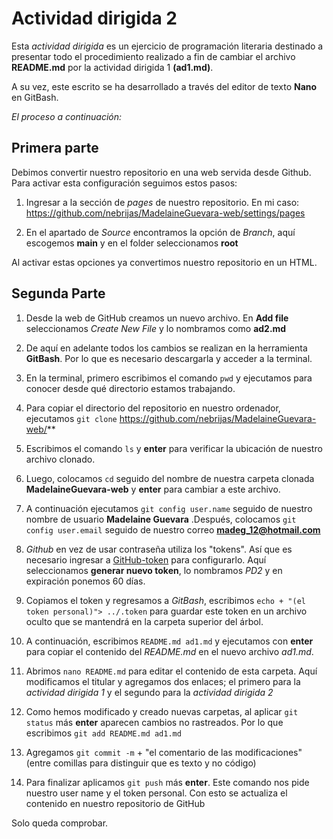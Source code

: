 
# Actividad dirigida 2

Esta *actividad dirigida* es un ejercicio de programación literaria destinado a presentar todo el
procedimiento realizado a fin de cambiar el archivo **README.md** por la actividad dirigida 1 **(ad1.md)**.

A su vez, este escrito se ha desarrollado a través del editor de texto **Nano** en GitBash.

*El proceso a continuación:*

## Primera parte

Debimos convertir nuestro repositorio en una web servida desde Github. Para activar esta configuración seguimos estos pasos:
1. Ingresar a la sección de *pages* de nuestro repositorio. En mi caso: https://github.com/nebrijas/MadelaineGuevara-web/settings/pages

2. En el apartado de *Source* encontramos la opción de *Branch*, aquí escogemos **main** y en el folder seleccionamos **root**

Al activar estas opciones ya convertimos nuestro repositorio en un HTML.


## Segunda Parte

1. Desde la web de GitHub creamos un nuevo archivo. En **Add file** seleccionamos *Create New File* y lo nombramos como **ad2.md**

2. De aquí en adelante todos los cambios se realizan en la herramienta **GitBash**. Por lo que es necesario descargarla y acceder a la terminal.

3. En la terminal, primero escribimos el comando `pwd` y ejecutamos para conocer desde qué directorio estamos trabajando.

4. Para copiar el directorio del repositorio en nuestro ordenador, ejecutamos `git clone` https://github.com/nebrijas/MadelaineGuevara-web/**

5. Escribimos el comando `ls` y **enter** para verificar la ubicación de nuestro archivo clonado.

6. Luego, colocamos `cd` seguido del nombre de nuestra carpeta clonada **MadelaineGuevara-web** y **enter** para cambiar a este archivo.

7. A continuación ejecutamos `git config user.name` seguido de nuestro nombre de usuario **Madelaine Guevara** .Después, colocamos `git config user.email` seguido de nuestro correo
**madeg_12@hotmail.com** 

8. *Github* en vez de usar contraseña utiliza los "tokens". Así que es necesario ingresar a [GitHub-token](https://github.com/settings/tokens) para configurarlo. 
Aquí seleccionamos **generar nuevo token**, lo nombramos *PD2* y en expiración ponemos 60 días.

9. Copiamos el token y regresamos a *GitBash*, escribimos `echo + "(el token personal)"> ../.token` para guardar este token en un archivo 
oculto que se mantendrá en la carpeta superior del árbol.

10. A continuación, escribimos `README.md ad1.md` y ejecutamos con **enter** para copiar el contenido del *README.md* en el nuevo archivo *ad1.md*.

11. Abrimos `nano README.md` para editar el contenido de esta carpeta. Aquí modificamos el titular y agregamos dos enlaces; 
el primero para la *actividad dirigida 1* y el segundo para la *actividad dirigida 2*

12. Como hemos modificado y creado nuevas carpetas, al aplicar `git status` más **enter** aparecen cambios no rastreados. Por lo que escribimos `git add README.md ad1.md` 

13. Agregamos `git commit -m` + "el comentario de las modificaciones" (entre comillas para distinguir que es texto y no código) 

14. Para finalizar aplicamos `git push` más **enter**. Este comando nos pide nuestro user name y el token personal. Con esto se actualiza el contenido en nuestro repositorio de GitHub

Solo queda comprobar.


   
